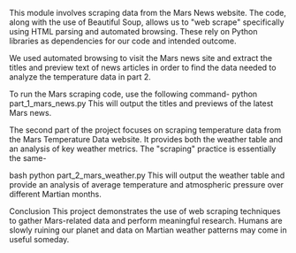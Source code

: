 This module involves scraping data from the Mars News website. The code, along with the use of Beautiful Soup, allows us to "web scrape" specifically using HTML parsing and automated browsing. These rely on Python libraries as dependencies for our code and intended outcome.

We used automated browsing to visit the Mars news site and extract the titles and preview text of news articles in order to find the data needed to analyze the temperature data in part 2. 

To run the Mars scraping code, use the following command-
python part_1_mars_news.py This will output the titles and previews of the latest Mars news.

The second part of the project focuses on scraping temperature data from the Mars Temperature Data website. It provides both the weather table and an analysis of key weather metrics. The "scraping" practice is essentially the same-

bash python part_2_mars_weather.py This will output the weather table and provide an analysis of average temperature and atmospheric pressure over different Martian months.

Conclusion This project demonstrates the use of web scraping techniques to gather Mars-related data and perform meaningful research. Humans are slowly ruining our planet and data on Martian weather patterns may come in useful someday. 
